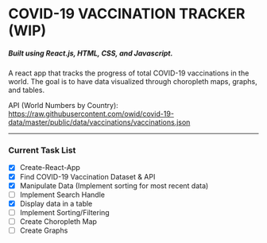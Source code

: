 # COVID-19 VACCINATION TRACKER (WIP)
##### Built using React.js, HTML, CSS, and Javascript.

A react app that tracks the progress of total COVID-19 vaccinations in the world.
The goal is to have data visualized through choropleth maps, graphs, and tables.

API (World Numbers by Country):  
https://raw.githubusercontent.com/owid/covid-19-data/master/public/data/vaccinations/vaccinations.json

---
### Current Task List
- [x] Create-React-App
- [x] Find COVID-19 Vaccination Dataset & API
- [x] Manipulate Data (Implement sorting for most recent data)
- [ ] Implement Search Handle
- [x] Display data in a table
- [ ] Implement Sorting/Filtering
- [ ] Create Choropleth Map
- [ ] Create Graphs
